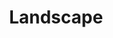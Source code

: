 ---
title: Landscape
draft: false
weight: 2
description: "Here I showcase my pictures of beautiful sceneries found in nature. A lot of my photos are from mountainous regions because that is where I am from."
featured_image: Seagull Ship.JPG
sort_by: image.Exif.Date
sort_order: desc
menu: main
resources:
  - src: All over the mountains.JPG
    params:
      tags: [photo, photography, mountains, alps, snow, nature, clouds, scenic, panorama]
      alt: Panoramic view of the snow-capped Alps with clouds below the mountain peaks.

  - src: AlpSun.JPG
    params:
      tags: [photo, photography, sunset, mountains, alps, dusk, nature, clouds, sky]
      alt: Sunset over the Alps with orange and purple hues in the sky.

  - src: A million paths.JPG
    params:
      tags: [photo, photography, sunrise, mountains, alps, dawn, nature, sky]
      alt: Sunrise illuminating the peaks of the Alps with a clear blue sky.

  - src: BavarianMountainRocks.JPG
    params:
      tags: [photo, photography, bavaria, mountains, rocks, cross, nature, greenery]
      alt: Rugged Bavarian mountain landscape with a cross on top of rocky peaks.

  - src: BavarianRiesenkopfAndMaiwand.JPG
    params:
      tags: [photo, photography, bavaria, mountains, green, nature, forest, scenic]
      alt: Scenic view of the Bavarian Riesenkopf and Maiwand with lush green slopes.

  - src: Bavarian village.JPG
    params:
      tags: [photo, photography, village, bavaria, twilight, nature, houses, community]
      alt: Twilight over a quaint Bavarian village with a backdrop of mountains.

  - src: Beautiful sky and sea.JPG
    params:
      tags: [photo, photography, sunset, sea, clouds, sky, nature, dramatic]
      alt: Dramatic sunset with vibrant orange clouds over the sea.

  - src: Bridge.JPG
    params:
      tags: [photo, photography, bridge, river, mountains, nature, trees, architecture]
      alt: Wooden bridge crossing a calm river with mountains in the distance.

  - src: BurningSkyline.JPG
    params:
      tags: [photo, photography, sunset, skyline, dusk, nature, clouds, silhouette]
      alt: The sunset creating a fiery skyline with dark cloud silhouettes.

  - src: By the water.JPG
    params:
      tags: [photo, photography, river, stones, mountains, nature, clear water, tranquil]
      alt: Clear and tranquil river flowing with stones and a mountain backdrop.

  - src: ChiemseeFromTheBavarianMountains.JPG
    params:
      tags: [photo, photography, chiemsee, bavarian, mountains, lake, nature, scenic, aerial view]
      alt: Aerial view of Lake Chiemsee from the Bavarian mountains, with clear skies.

  - src: Cloud bed.JPG
    params:
      tags: [photo, photography, winter, mountains, snow, nature, clouds, aerial, scenic]
      alt: Aerial view of snow-covered fields with a dense bed of clouds between mountain ranges.

  - src: Cloudisland.JPG
    params:
      tags: [photo, photography, sunset, clouds, island, sea, nature, silhouette, dusk]
      alt: Silhouette of an island against a sunset sky with vibrant clouds over the sea.

  - src: Clouds at the mountain.JPG
    params:
      tags: [photo, photography, mountains, snow, clouds, mist, nature, winter, sunrise]
      alt: Sunlight breaking through the misty clouds over snowy mountains at dawn.

  - src: Clouds in the distance.JPG
    params:
      tags: [photo, photography, winter, village, clouds, mountains, nature, scenic]
      alt: Winter view of a village with distant clouds hanging low over the mountains.

  - src: Corn.JPG
    params:
      tags: [photo, photography, cornfield, nature, agriculture, sunset, clouds, scenic]
      alt: Sunset over a lush cornfield with dramatic clouds in the sky.

  - src: Damaged street.JPG
    params:
      tags: [photo, photography, street, damage, landslide, nature, road, disaster, infrastructure]
      alt: Damaged street with a landslide, showing broken asphalt and a view of a reservoir.

  - src: DarkShadowSundown.JPG
    params:
      tags: [photo, photography, sunset, silhouette, trees, nature, dusk, dark, scenic]
      alt: Dark silhouette of trees against a fiery sunset sky with clouds.

  - src: FogyMountains.JPG
    params:
      tags: [photo, photography, fog, mountains, trees, mist, nature, scenic, moody]
      alt: Moody landscape with fog-enveloped mountains and trees.

  - src: ForestSwap.JPG
    params:
      tags: [photo, photography, forest, nature, aerial view, trees, green, environment]
      alt: Aerial view of a dense forest with a mix of green and yellow treetops.

  - src: GlowingSky.JPG
    params:
      tags: [photo, photography, sunset, sky, clouds, glow, nature, evening]
      alt: The sky glows with radiant hues of orange and yellow as the sun sets behind clouds.

  - src: Golden austria.JPG
    params:
      tags: [photo, photography, sunset, austria, valley, river, dusk, mountains]
      alt: A serene sunset over a winding river in an Austrian valley, with mountains in the backdrop.

  - src: Golden Sky.JPG
    params:
      tags: [photo, photography, sunset, golden, sea, clouds, nature, dusk]
      alt: Golden rays of the sunset piercing through clouds over the sea.

  - src: Golden Sunset.JPG
    params:
      tags: [photo, photography, sunset, golden, silhouette, nature, trees, dusk]
      alt: The sun setting in a golden blaze, silhouetting trees against a vibrant sky.

  - src: GoldenTree.JPG
    params:
      tags: [photo, photography, sunset, tree, silhouette, nature, field, dusk]
      alt: A solitary tree stands silhouetted against a fiery sunset sky.

  - src: GrasslandToMountains.JPG
    params:
      tags: [photo, photography, landscape, grassland, mountains, nature, scenic, aerial]
      alt: Expansive view of grasslands leading up to majestic mountains under a cloudy sky.

  - src: Green Forest Road.JPG
    params:
      tags: [photo, photography, forest, green, road, nature, trees, aerial]
      alt: An aerial view of a lush green forest with a road cutting through it.

  - src: Hell Sky.JPG
    params:
      tags: [photo, photography, sunset, clouds, dramatic, sky, dusk, nature]
      alt: A dramatic sunset with dark clouds creating a hellish ambiance in the sky.

  - src: Hot sky.JPG
    params:
      tags: [photo, photography, sunset, clouds, warm, sky, dusk, nature]
      alt: A sizzling sunset with clouds illuminated in warm shades of red and orange.

  - src: InnValley.JPG
    params:
      tags: [photo, photography, valley, river, mountains, austria, landscape, nature, scenic, bavaria, drone, dronephotography, nature, naturephotography, landscapephotography]
      alt: A vibrant aerial view of the Inn Valley with the river snaking through and mountains in the distance.

  - src: Leaf in the way.JPG
    params:
      tags: [photo, photography, sunset, countryside, road, nature, trees, leaves, dusk]
      alt: A leaf framing a sunset over a countryside road, with the silhouettes of trees in the background.

  - src: Leaf Land.JPG
    params:
      tags: [photo, photography, aerial, land, trees, nature, pattern, textures, greenery]
      alt: Aerial view of a piece of land with intricate patterns made by the arrangement of trees and pathways.

  - src: Light.JPG
    params:
      tags: [photo, photography, sunset, sea, golden hour, reflections, water, silhouette]
      alt: The sun setting over the sea, with its light reflecting on the water and silhouettes of the horizon.

  - src: MountainPyramid.JPG
    params:
      tags: [photo, photography, mountains, pyramid shape, greenery, nature, scenic, peaks]
      alt: Scenic view of a pyramid-shaped mountain covered in greenery under a clear sky.

  - src: Mountain River.JPG
    params:
      tags: [photo, photography, river, mountains, flow, water, nature, landscape]
      alt: A flowing river in a mountainous landscape, with clear waters and surrounding natural scenery.

  - src: Mountains in the evening.JPG
    params:
      tags: [photo, photography, mountains, dusk, evening, silhouettes, nature, twilight]
      alt: Evening view of mountains with their silhouettes stark against the twilight sky.

  - src: Over the clouds.JPG
    params:
      tags: [photo, photography, aerial, clouds, nature, above, sky, fluffy, white]
      alt: Aerial shot taken from above the clouds, showcasing a blanket of fluffy white clouds under a blue sky.

  - src: Over the inn.JPG
    params:
      tags: [photo, photography, river, inn, landscape, nature, outdoor, serene, calm]
      alt: Serene landscape featuring the calm waters of the Inn river with surrounding greenery.

  - src: P1002342.JPG
    params:
      tags: [photo, photography, night, lights, urban, street, city life, buildings, architecture]
      alt: Nighttime city scene with illuminated buildings, street lights, and the vibrant life of the urban environment.

  - src: Leaf in the way.JPG
    params:
      tags: [photo, photography, sunset, countryside, road, nature, serene]
      alt: Sunset view with a leaf in the foreground on a quiet countryside road.

  - src: Leaf Land.JPG
    params:
      tags: [photo, photography, top-down, landscape, nature, forest, trees]
      alt: Top-down view of a landscape featuring dense forest and winding roads.

  - src: Light.JPG
    params:
      tags: [photo, photography, sunlight, blur, golden hour, abstract]
      alt: Abstract photo with sunlight creating a blur effect, possibly during golden hour.

  - src: MountainPyramid.JPG
    params:
      tags: [photo, photography, mountains, snow, peaks, nature, majestic]
      alt: Majestic snow-capped mountain peaks resembling a pyramid.

  - src: Mountain River.JPG
    params:
      tags: [photo, photography, river, mountains, nature, tranquil, water]
      alt: Tranquil river flowing through a mountainous landscape.

  - src: Mountains in the evening.JPG
    params:
      tags: [photo, photography, dusk, mountains, landscape, evening, sky]
      alt: Evening landscape of mountains under a dusky sky.

  - src: Over the clouds.JPG
    params:
      tags: [photo, photography, aerial, clouds, mountains, nature, above]
      alt: Aerial view of mountains peaking through a blanket of clouds.

  - src: Over the inn.JPG
    params:
      tags: [photo, photography, river, landscape, nature, trees, calm]
      alt: Calm river flowing through a lush landscape with trees.

  - src: P1002342.JPG
    params:
      tags: [photo, photography, waterscape, reflection, serene, nature]
      alt: Serene waterscape with a clear reflection, possibly in a lake or calm river.

  - src: Lens Flare.JPG
    params:
      tags: [photo, photography, sunset, lens flare, silhouette, trees, backlight, nature]
      alt: Sun casting a lens flare through the silhouette of trees at sunset.

  - src: P1002405.JPG
    params:
      tags: [photo, photography, winter, snow, cabin, reflection, trees, tranquility, water, nature]
      alt: Snow-covered cabin reflected in a still lake surrounded by snow-dusted trees.

  - src: P1002487.JPG
    params:
      tags: [photo, photography, mountain, mist, forest, nature, outdoors, wilderness, alpine]
      alt: Misty mountain looming over a dense forest, highlighting nature's grandeur.

  - src: P1002742.JPG
    params:
      tags: [photo, photography, path, forest, trees, greenery, secluded, nature walk, peace]
      alt: Secluded forest path surrounded by towering trees and lush greenery.

  - src: P1002752.JPG
    params:
      tags: [photo, photography, kitesurfing, lake, mountains, activity, water sports, nature, alps]
      alt: Colorful kitesurfing sails dotting the lake with mountains in the backdrop.

  - src: P1002807.JPG
    params:
      tags: [photo, photography, waterfall, nature, cliffs, water, rocks, lush, powerful]
      alt: Multi-tiered waterfall cascading down rugged cliffs, embraced by lush vegetation.

  - src: P1002810.JPG
    params:
      tags: [photo, photography, waterfall, nature, cliffs, water, rocks, lush, powerful]
      alt: Multi-tiered waterfall cascading down rugged cliffs, embraced by lush vegetation.

  - src: P1002914.JPG
    params:
      tags: [photo, photography, river, france, Ardèche, kayaking]
      alt: Kayaking on the Ardèche.

  - src: P1003038.JPG
    params:
      tags: [photo, photography, river, france, Ardèche]
      alt: River snailing around big rocks.

  - src: P1013517.JPG
    params:
      tags: [photo, photography, mountains, greenery, rural, tranquility, nature, lake]
      alt: Small lake with mountains in the background.

  - src: P1013749.JPG
    params:
      tags: [photo, photography, mountain, snow, clouds, nature, mist, alpine]
      alt: Snow-capped mountain peak shrouded in mist with a partially cloudy sky.

  - src: P1013753.JPG
    params:
      tags: [photo, photography, mountain, clouds, blue sky, nature, serene]
      alt: Mountain peak under a clear blue sky with fluffy clouds.

  - src: P1013763.JPG
    params:
      tags: [photo, photography, mountain, snow, clouds, nature, winter, alpine]
      alt: Rugged mountain terrain covered in snow with clouds settled around the peaks.

  - src: Poisonous Sky.JPG
    params:
      tags: [photo, photography, sunset, dusk, purple sky, city lights, night]
      alt: City skyline under a dark, ominous purple sky at dusk, with city lights starting to illuminate.

  - src: Red Lens Flare.JPG
    params:
      tags: [photo, photography, sunset, field, nature, trees, lens flare, golden hour]
      alt: Sunset through trees in an open field with a distinct red lens flare.

  - src: RehleitenkopfAndRiesenkopf.JPG
    params:
      tags: [photo, photography, mountain, green, nature, valley, forest, aerial view]
      alt: Aerial view of a lush green valley with the Rehleitenkopf and Riesenkopf mountains in the background.

  - src: Riesenkopf.JPG
    params:
      tags: [photo, photography, snow, mountain, blue sky, winter, trees, nature]
      alt: Snow-covered slope with coniferous trees under a bright blue sky.

  - src: Seagull Ship.JPG
    params:
      tags: [photo, photography, sunset, sea, ship, birds, horizon, dusk]
      alt: Ship sailing on the sea during sunset with seagulls flying overhead and a beautiful horizon in view.

  - src: Shadowland.JPG
    params:
      tags: [photo, photography, aerial, landscape, village, mountains, fields, twilight]
      alt: Aerial view of a village with its surrounding fields and mountains under the shadow of twilight.

  - src: ShadowsInTheBavarianFields.JPG
    params:
      tags: [photo, photography, sunset, fields, bavarian, landscape, nature, dusk]
      alt: Sunset casting long shadows over the Bavarian fields, with a dramatic sky overhead.

  - src: ShiningHole.JPG
    params:
      tags: [photo, photography, sunset, silhouette, mountains, dark, vibrant, dusk]
      alt: Vibrant sunset peeking through dark silhouettes of mountains and clouds.

  - src: Shiny Clouds.JPG
    params:
      tags: [photo, photography, sunset, clouds, sky, color, landscape, nature]
      alt: The setting sun casting a warm glow on clouds, with a bright blue sky peering through.

  - src: SmeltingSun.JPG
    params:
      tags: [photo, photography, sunset, dark, horizon, orange, silhouette]
      alt: The sun setting on the horizon, silhouetting the landscape under a darkening sky.

  - src: Snowy tress from aboth.JPG
    params:
      tags: [photo, photography, winter, snow, trees, aerial, nature, frosty]
      alt: Aerial view of frosty trees blanketed in snow, forming a textured winter landscape.

  - src: Sundown over the lake.JPG
    params:
      tags: [photo, photography, sunset, lake, reflection, trees, dusk, serene]
      alt: Calm lake reflecting the serene sunset, with silhouettes of trees and a peaceful sky.

  - src: Sun in the cornfields.JPG
    params:
      tags: [photo, photography, sunset, cornfields, agriculture, landscape, rural]
      alt: The sun sets over lush green cornfields, highlighting the textures of the agricultural landscape.

  - src: Sun in the trees.JPG
    params:
      tags: [photo, photography, sunset, trees, golden hour, nature, path]
      alt: Golden hour sunlight streaming through the trees onto a serene country path.

  - src: Sun in the waves.JPG
    params:
      tags: [photo, photography, sunset, sea, waves, ocean, golden hour]
      alt: Golden sunlight reflecting off the gentle waves of the sea at sunset.

  - src: SunOverTheTreeInTheCornfields.JPG
    params:
      tags: [photo, photography, sunset, tree, cornfield, landscape, rural, twilight]
      alt: A lone tree stands in the midst of cornfields against the backdrop of a dramatic sunset sky.

  - src: Sun-Waves.JPG
    params:
      tags: [photo, photography, sunset, sea, waves, coastline, orange, dusk]
      alt: Waves of the sea glimmering under the orange hues of the setting sun, near a coastline.

  - src: The Inn.JPG
    params:
      tags: [photo, photography, river, path, mountains, clouds, sky, reflection, scenic, nature]
      alt: A tranquil river reflecting the sky with a path alongside it and mountains in the distance under a cloudy sky.

  - src: The sun is burning.JPG
    params:
      tags: [photo, photography, sunset, field, pathway, golden hour, trees, nature, landscape]
      alt: A fiery sunset over a field with a pathway leading towards the golden sky between trees.

  - src: The Tree.JPG
    params:
      tags: [photo, photography, tree, sunset, silhouette, vibrant, nature, dusk]
      alt: Silhouette of a lone tree against a vibrant sunset sky with sun rays piercing through the branches.

  - src: TreeShadowAndTheSun.JPG
    params:
      tags: [photo, photography, sunset, tree, shadow, field, landscape, nature, tranquil]
      alt: The setting sun casting a shadow of a tree over a green field, creating a serene landscape.

  - src: View of bavaria.JPG
    params:
      tags: [photo, photography, twilight, village, mountains, aerial view, landscape, nature]
      alt: Aerial view of a Bavarian village during twilight with mountains in the backdrop and a dimly lit sky.

  - src: ViewOverRiesenkopf.JPG
    params:
      tags: [photo, photography, mountain, snow, trees, aerial, nature, alpine]
      alt: Aerial view over Riesenkopf mountain with snow-covered trees and a clear blue sky.

  - src: ViewToAustria.JPG
    params:
      tags: [photo, photography, twilight, mountains, landscape, aerial view, nature, dusk]
      alt: Aerial view of the landscape at dusk with mountains stretching into the distance towards Austria.

  - src: Village in mountain sun.JPG
    params:
      tags: [photo, photography, sunset, village, mountains, landscape, nature, colorful sky]
      alt: A village nestled in the mountains, illuminated by the warm glow of the sunset under a colorful sky.

  - src: Water.JPG
    params:
      tags: [photo, photography, water, texture, closeup, nature, tranquil, blue]
      alt: Close-up of water showing detailed textures and the tranquil essence of a calm surface.

  - src: Water till the horizon.JPG
    params:
      tags: [photo, photography, sea, horizon, blue, water, vast, serene]
      alt: A serene view of the sea with water stretching all the way to the horizon under a clear blue sky.

  - src: Winter clouds.JPG
    params:
      tags: [photo, photography, winter, mountains, snow, clouds, mist, forest, nature, landscape]
      alt: Snow-covered mountains rising above a blanket of clouds and mist with a forest in the foreground under a clear blue sky.

  - src: P1013601.JPG
    params:
      tags: [photo, photography, mountains, mist, nature, landscape, alps, bavaria, germany]
      alt: A misty image of a alpine mountain.

  - src: P1013611.JPG
    params:
      tags: [photo, photography, mountains, nature, landscape, alps, bavaria, germany, sun, flower, lensflare]
      alt: A image in the mountains with a hand holding a flower against the sun.

  - src: P1013620.JPG
    params:
      tags: [photo, photography, mountains, nature, landscape, alps, bavaria, germany, lensflare]
      alt: A image ouf mountains and light which shines beautiful between them.

  - src: P1013624.JPG
    params:
      tags: [photo, photography, mountains, nature, landscape, alps, bavaria, germany, lensflare]
      alt: A image ouf mountains and light which shines beautiful between them.
      
  - src: P1013630.JPG
    params:
      tags: [photo, photography, mountains, nature, landscape, alps, bavaria, germany, lensflare]
      alt: A image ouf mountains and light which shines beautiful between them.
      
  - src: P1013620.JPG
    params:
      tags: [photo, photography, mountains, nature, landscape, alps, bavaria, germany, lensflare]
      alt: A image ouf mountains and a nice lens flare. In the foreground there stands a tree.
      
  - src: P1013624.JPG
    params:
      tags: [photo, photography, mountains, nature, landscape, alps, bavaria, germany, lensflare]
      alt: A image ouf mountains and a nice lens flare. In the foreground there stands a tree.
      
  - src: P1013673.JPG
    params:
      tags: [photo, photography, mountains, nature, landscape, alps, bavaria, germany]
      alt: A image of a green field and a mountain in the background.

  - src: P1013685.JPG
    params:
      tags: [photo, photography, mountains, nature, landscape, alps, bavaria, germany, water, lake]
      alt: A image of the sun shining threw the leafs of a tree. Below is a lake.

  - src: P1013693.JPG
    params:
      tags: [photo, photography, nature, water, lake, reflection, sun]
      alt: The shining reflection of the sun in the water of a lake.

  - src: P1013621.JPG
    params:
      tags: [photo, photography, nature, mountains, alps, lensflare]
      alt: Image of the Bavarian mountains with a tree in the front and the mountains in the back.

  - src: P1013626.JPG
    params:
      tags: [photo, photography, nature, mountains, alps, lensflare]
      alt: Image of the Bavarian mountains with a tree in the front and the mountains in the back.

  - src: DJI_0915.jpg
    params:
      tags: [photo, photography, nature, mountains, alps, clouds, cloudphotography, mountainphotography, overtheclouds, drone, dronephotography]
      alt: This image was taken over the clouds. You see them till the horizon. Mountain tops look like islands. A peek is in the foreground.

  - src: DJI_0916.jpg
    params:
      tags: [photo, photography, nature, mountains, alps, clouds, cloudphotography, mountainphotography, overtheclouds, drone, dronephotography]
      alt: This image was taken over the clouds. You see them till the horizon. Mountain tops look like islands.

  - src: DJI_0918.jpg
    params:
      tags: [photo, photography, nature, mountains, alps, clouds, cloudphotography, mountainphotography, overtheclouds, drone, dronephotography]
      alt: This image was taken over the clouds. You see them till the horizon. On this image the mountains form a big island on the left with the clouds on the right.

  - src: DJI_0876.jpg
    params:
      tags: [photo, photography, nature, forest, forestphotography, tree, treephotography, drone, dronephotography, green]
      alt: Drone image of trees shot directly from above.

  - src: DJI_0903.jpg
    params:
      tags: [photo, photography, nature, forest, forestphotography, tree, treephotography, drone, dronephotography, green, colorful]
      alt: Drone image of trees shot directly from above. There are green trees but also many autumn colors.

  - src: DJI_0906.jpg
    params:
      tags: [photo, photography, nature, forest, forestphotography, tree, treephotography, drone, dronephotography, green, colorful, cloud, cloudphotography, overtheclouds]
      alt: Drone image of trees shot directly from above. There are green trees but also many autumn colors. On the top / left there is a white cloud where we are looking down to.

  - src: DJI_0901.jpg
    params:
      tags: [photo, photography, nature, mountains, alps, clouds, cloudphotography, mountainphotography, overtheclouds, drone, dronephotography]
      alt: This image was taken over the clouds. You see them till the horizon. Mountain tops look like islands.

  - src: DJI_0862.jpg
    params:
      tags: [photo, photography, nature, landscape, landscapephotography, croatia, hills, mountains, forest, drone, dronephotography]
      alt: Image of little mountains / hills and a railroad track snailing along them.

  - src: DJI_0863.jpg
    params:
      tags: [photo, photography, nature, landscape, landscapephotography, croatia, hills, mountains, forest, drone, dronephotography]
      alt: Image of little mountains / hills and a railroad track snailing along them. On this image the focus lays more on the track.

  - src: DJI_0865.jpg
    params:
      tags: [photo, photography, nature, landscape, landscapephotography, croatia, hills, mountains, forest, drone, dronephotography]
      alt: Image of little mountains / hills and a railroad track snailing along them. This time the image points in another direction.

  - src: DJI_0909.jpg
    params:
      tags: [photo, photography, nature, landscape, landscapephotography, mountains, forest, drone, dronephotography, alps, sun, lensflare]
      alt: Drone photo taken over the mountains pointing at the sun which is setting among them.

  - src: P1001117.jpg
    params:
      tags: [photo, photography, nature, landscape, landscapephotography,dronephotography, sun, lensflare, croatia, sea, sunset, island]
      alt: Photo of the sunset in Croatia. The sun is setting behind a island.

  - src: P1001361.jpg
    params:
      tags: [photo, photography, nature, landscape, landscapephotography,dronephotography, sun, lensflare, croatia, sea, sunset, island]
      alt: Photo of the sunset in Croatia. The sun is setting near a island.

  - src: DJI_0967.jpg
    params:
      tags: [photo, photography, snow, mountains, alps, bavaria, germany, mountainphotography, landscape, landscapephotography, drone, dronephotography]
      alt: Photo of a little valley between the mountains. The image was taken in winter and everything is snow covered.

  - src: P1002124.jpg
    params:
      tags: [photo, photography, snow, mountains, alps, bavaria, germany, mountainphotography, landscape, landscapephotography, lake, water]
      alt: A lake with snow covered mountains in the background.

  - src: P1002698.jpg
    params:
      tags: [photo, photography, sun, lensflare, trees, nature, naturephotography, mountains, mountainphotography]
      alt: Photo of the sun which is shining threw a few trees with mountains in the background.

  - src: P1002881.jpg
    params:
      tags: [photo, photography, sea, landscape, landscapephotography, cloud, cloudphotography, island, france]
      alt: Photo of a island taken in France. The sea is rough but the weather is good.
      alt: Photo of the sun which is shining threw a few trees with mountains in the background.

  - src: P1003013.jpg
    params:
      tags: [photo, photography, water, river, landscape, landscapephotography, france, nature, naturephotography]
      alt: Image of a river in france in a rocky terrain.

  - src: P1003044.jpg
    params:
      tags: [photo, photography, water, river, landscape, landscapephotography, france, nature, naturephotography, canoe]
      alt: Image of a river in france in a rocky terrain. In this image there are two canoes.

  - src: P1003105.jpg
    params:
      tags: [photo, photography, water, river, landscape, landscapephotography, switzerland, nature, naturephotography, building, waterfall]
      alt: Photo of the Rheinfall in Switzerland. An old building can be found in the background.

  - src: P1013144.jpg
    params:
      tags: [photo, photography, water, river, landscape, landscapephotography, switzerland, nature, naturephotography, flag,  waterfall]
      alt: Photo of the Rheinfall in Switzerland. A Swiss flag sits on the top of a rock in the water.
---